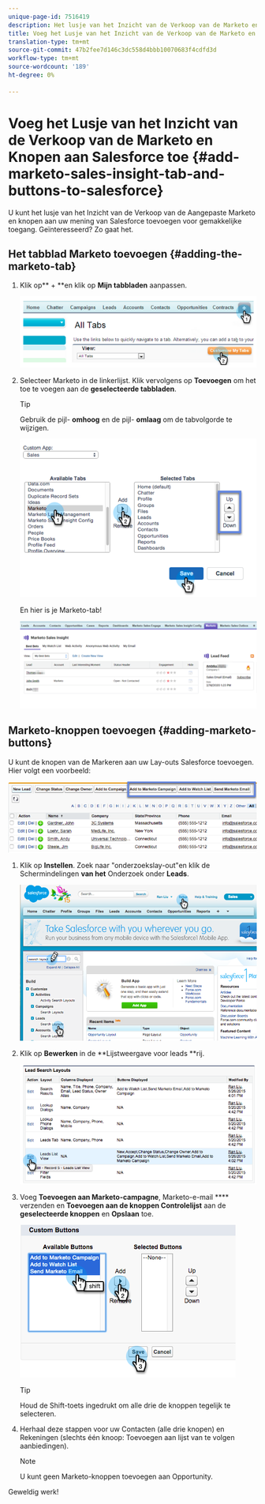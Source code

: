 ```yaml
---
unique-page-id: 7516419
description: Het lusje van het Inzicht van de Verkoop van de Marketo en Knopen aan Salesforce - Marketo Docs - de Documentatie van het Product toevoegen
title: Voeg het Lusje van het Inzicht van de Verkoop van de Marketo en Knopen aan Salesforce toe
translation-type: tm+mt
source-git-commit: 47b2fee7d146c3dc558d4bbb10070683f4cdfd3d
workflow-type: tm+mt
source-wordcount: '189'
ht-degree: 0%

---
```



# Voeg het Lusje van het Inzicht van de Verkoop van de Marketo en Knopen aan Salesforce toe {#add-marketo-sales-insight-tab-and-buttons-to-salesforce}

U kunt het lusje van het Inzicht van de Verkoop van de Aangepaste Marketo en knopen aan uw mening van Salesforce toevoegen voor gemakkelijke toegang. Geïnteresseerd? Zo gaat het.

## Het tabblad Marketo toevoegen  {#adding-the-marketo-tab}

1. Klik op** + **en klik op **Mijn tabbladen** aanpassen.

   ![](assets/image2014-9-24-17-3a38-3a25.png)

1. Selecteer Marketo in de linkerlijst. Klik vervolgens op **Toevoegen** om het toe te voegen aan de **geselecteerde tabbladen**.

   >[!TIP]
   >
   >Gebruik de pijl- **omhoog** en de pijl- **omlaag** om de tabvolgorde te wijzigen.

   ![](assets/image2015-5-27-13-3a42-3a59.png)

   En hier is je Marketo-tab!

   ![](assets/three-1.png)

## Marketo-knoppen toevoegen {#adding-marketo-buttons}

U kunt de knopen van de Markeren aan uw Lay-outs Salesforce toevoegen. Hier volgt een voorbeeld:

![](assets/image2015-5-26-17-3a7-3a18.png)

1. Klik op **Instellen**. Zoek naar &quot;onderzoekslay-out&quot;en klik de Schermindelingen **van het** Onderzoek onder **Leads**.

   ![](assets/image2015-5-26-14-3a59-3a53.png)

1. Klik op **Bewerken** in de **Lijstweergave voor leads **rij.

   ![](assets/image2015-5-26-16-3a7-3a24.png)

1. Voeg **Toevoegen aan Marketo-campagne**, Marketo-e-mail **** verzenden en **Toevoegen aan de knoppen Controlelijst** aan de **geselecteerde knoppen** en **Opslaan** toe.

   ![](assets/image2015-5-26-16-3a59-3a34.png)

   >[!TIP]
   >
   >Houd de Shift-toets ingedrukt om alle drie de knoppen tegelijk te selecteren.

1. Herhaal deze stappen voor uw Contacten (alle drie knopen) en Rekeningen (slechts één knoop: Toevoegen aan lijst van te volgen aanbiedingen).

   >[!NOTE]
   >
   >U kunt geen Marketo-knoppen toevoegen aan Opportunity.

Geweldig werk!
